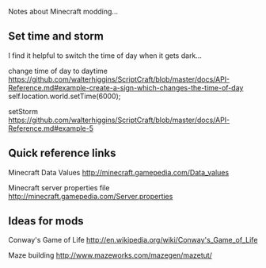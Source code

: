 Notes about Minecraft modding...

## Set time and storm
I find it helpful to switch the time of day when it gets dark...

change time of day to daytime
https://github.com/walterhiggins/ScriptCraft/blob/master/docs/API-Reference.md#example-create-a-sign-which-changes-the-time-of-day
self.location.world.setTime(6000);

setStorm
https://github.com/walterhiggins/ScriptCraft/blob/master/docs/API-Reference.md#example-5


## Quick reference links

Minecraft Data Values
http://minecraft.gamepedia.com/Data_values

Minecraft server properties file
http://minecraft.gamepedia.com/Server.properties


## Ideas for mods

Conway's Game of Life
http://en.wikipedia.org/wiki/Conway's_Game_of_Life

Maze building
http://www.mazeworks.com/mazegen/mazetut/
